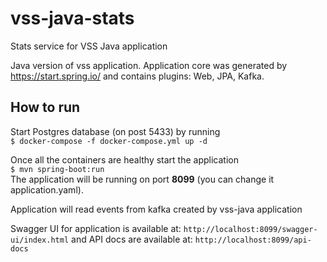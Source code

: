 # vss-java-stats
Stats service for VSS Java application

Java version of vss application. Application core was generated by https://start.spring.io/ and contains plugins: Web, JPA, Kafka.

## How to run
Start Postgres database (on post 5433) by running\
`$ docker-compose -f docker-compose.yml up -d`

Once all the containers are healthy start the application\
`$ mvn spring-boot:run`\
The application will be running on port **8099** (you can change it application.yaml).

Application will read events from kafka created by vss-java application

Swagger UI for application is available at: `http://localhost:8099/swagger-ui/index.html` and API docs
are available at: `http://localhost:8099/api-docs`